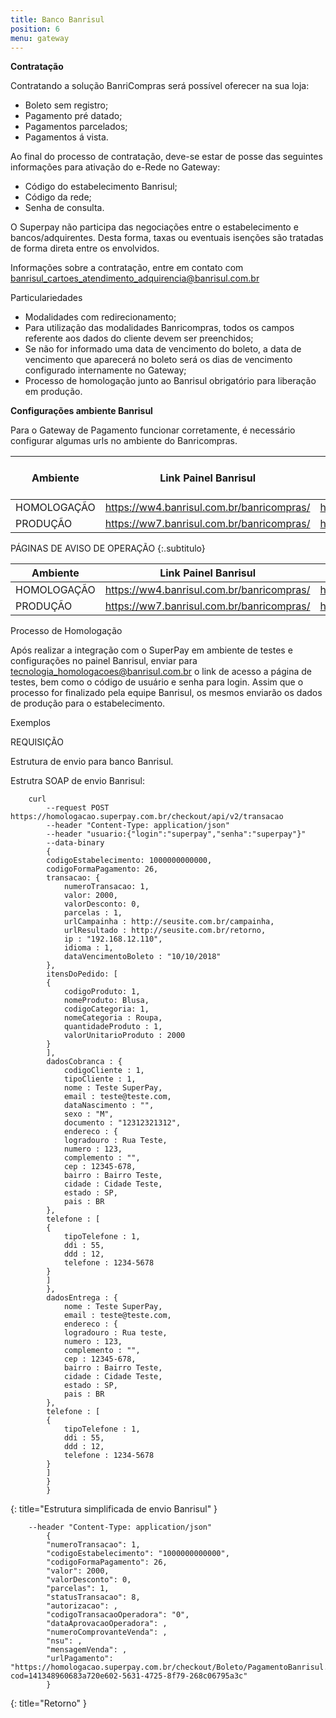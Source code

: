 ```yaml
---
title: Banco Banrisul
position: 6
menu: gateway
---
```


**Contratação**

Contratando a solução BanriCompras será possível oferecer na sua loja:

* Boleto sem registro;
* Pagamento pré datado;
* Pagamentos parcelados;
* Pagamentos á vista.

Ao final do processo de contratação, deve-se estar de posse das seguintes informações para ativação do e-Rede no Gateway:

* Código do estabelecimento Banrisul;
* Código da rede;
* Senha de consulta.

O Superpay não participa das negociações entre o estabelecimento e bancos/adquirentes. Desta forma, taxas ou eventuais isenções são tratadas de forma direta entre os envolvidos.

Informações sobre a contratação, entre em contato com banrisul_cartoes_atendimento_adquirencia@banrisul.com.br

Particulariedades

* Modalidades com redirecionamento;
* Para utilização das modalidades Banricompras, todos os campos referente aos dados do cliente devem ser preenchidos;
* Se não for informado uma data de vencimento do boleto, a data de vencimento que aparecerá no boleto será os dias de vencimento configurado internamente no Gateway;
* Processo de homologação junto ao Banrisul obrigatório para liberação em produção.

**Configurações ambiente Banrisul**

Para o Gateway de Pagamento funcionar corretamente, é necessário configurar algumas urls no ambiente do Banricompras.


| Ambiente    | Link Painel Banrisul                      | Url Campainha                                                                | Método para envio |
|-------------|-------------------------------------------|------------------------------------------------------------------------------|-------------------|
| HOMOLOGAÇÃO | https://ww4.banrisul.com.br/banricompras/ | https://homologacao.superpay.com.br/checkout/Banrisul/NotificacaoBanrisul.do | POST              |
| PRODUÇÃO    | https://ww7.banrisul.com.br/banricompras/ | https://superpay2.superpay.com.br/checkout/Banrisul/NotificacaoBanrisul.do   | POST              |



PÁGINAS DE AVISO DE OPERAÇÃO
{:.subtitulo}

| Ambiente    | Link Painel Banrisul                      | Url Sucesso | Url Não Pago |
|-------------|-------------------------------------------|-------------|--------------|
| HOMOLOGAÇÃO | https://ww4.banrisul.com.br/banricompras/ | https://homologacao.superpay.com.br/checkout/Banrisul/RedirecionamentoBanrisulOk.do | https://homologacao.superpay.com.br/superpay/Banrisul/RedirecionamentoBanrisulNoOk.do |
| PRODUÇÃO    | https://ww7.banrisul.com.br/banricompras/ | https://superpay2.superpay.com.br/checkout/Banrisul/RedirecionamentoBanrisulOk.do | https://superpay2.superpay.com.br/checkout/Banrisul/RedirecionamentoBanrisulNoOk.do |



Processo de Homologação

Após realizar a integração com o SuperPay em ambiente de testes e configurações no painel Banrisul, enviar para tecnologia_homologacoes@banrisul.com.br o link de acesso a página de testes, bem como o código de usuário e senha para login. Assim que o processo for finalizado pela equipe Banrisul, os mesmos enviarão os dados de produção para o estabelecimento.

Exemplos

REQUISIÇÃO

Estrutura de envio para banco Banrisul.

Estrutra SOAP de envio Banrisul:


~~~text
    curl
        --request POST https://homologacao.superpay.com.br/checkout/api/v2/transacao
        --header "Content-Type: application/json"
        --header "usuario:{"login":"superpay","senha":"superpay"}"
        --data-binary
        {
        codigoEstabelecimento: 1000000000000,
        codigoFormaPagamento: 26,
        transacao: {
            numeroTransacao: 1,
            valor: 2000,
            valorDesconto: 0,
            parcelas : 1,
            urlCampainha : http://seusite.com.br/campainha,
            urlResultado : http://seusite.com.br/retorno,
            ip : "192.168.12.110",
            idioma : 1,
            dataVencimentoBoleto : "10/10/2018"
        },
        itensDoPedido: [
        {
            codigoProduto: 1,
            nomeProduto: Blusa,
            codigoCategoria: 1,
            nomeCategoria : Roupa,
            quantidadeProduto : 1,
            valorUnitarioProduto : 2000
        }
        ],
        dadosCobranca : {
            codigoCliente : 1,
            tipoCliente : 1,
            nome : Teste SuperPay,
            email : teste@teste.com,
            dataNascimento : "",
            sexo : "M",
            documento : "12312321312",
            endereco : {
            logradouro : Rua Teste,
            numero : 123,
            complemento : "",
            cep : 12345-678,
            bairro : Bairro Teste,
            cidade : Cidade Teste,
            estado : SP,
            pais : BR
        },
        telefone : [
        {
            tipoTelefone : 1,
            ddi : 55,
            ddd : 12,
            telefone : 1234-5678
        }
        ]
        },
        dadosEntrega : {
            nome : Teste SuperPay,
            email : teste@teste.com,
            endereco : {
            logradouro : Rua teste,
            numero : 123,
            complemento : "",
            cep : 12345-678,
            bairro : Bairro Teste,
            cidade : Cidade Teste,
            estado : SP,
            pais : BR
        },
        telefone : [
        {
            tipoTelefone : 1,
            ddi : 55,
            ddd : 12,
            telefone : 1234-5678
        }
        ]
        }
        }

~~~
{: title="Estrutura simplificada de envio Banrisul" }

~~~text
    --header "Content-Type: application/json"
        {
        "numeroTransacao": 1,
        "codigoEstabelecimento": "1000000000000",
        "codigoFormaPagamento": 26,
        "valor": 2000,
        "valorDesconto": 0,
        "parcelas": 1,
        "statusTransacao": 8,
        "autorizacao": ,
        "codigoTransacaoOperadora": "0",
        "dataAprovacaoOperadora": ,
        "numeroComprovanteVenda": ,
        "nsu": ,
        "mensagemVenda": ,
        "urlPagamento": "https://homologacao.superpay.com.br/checkout/Boleto/PagamentoBanrisul.do?cod=141348960683a720e602-5631-4725-8f79-268c06795a3c"
        }
~~~
{: title="Retorno" }